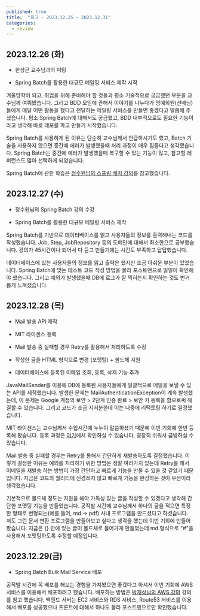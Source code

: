 ```yaml
---
published: true
title:  "회고 - 2023.12.25 ~ 2023.12.31"
categories:
  - review
---
```


## 2023.12.26 (화)

- 한상곤 교수님과의 미팅

- Spring Batch를 활용한 대규모 메일링 서비스 제작 시작

겨울방학이 되고, 취업을 위해 준비해야 할 것들과 평소 기술적으로 궁금했던 부분을 교수님께 여쭤봤습니다. 그리고 BDD 모임에 관해서 이야기를 나누다가 명예회원(선배님)들에게 매달 어떤 활동을 했다고 전달하는 메일링 서비스를 만들면 좋겠다고 말씀해 주셨습니다. 평소 Spring Batch에 대해서도 궁금했고, BDD 내부적으로도 필요한 기능이라고 생각해 바로 레포를 파고 만들기 시작했습니다.

Spring Batch를 사용하게 된 이유는 단순히 교수님께서 언급하시기도 했고, Batch 기술을 사용하지 않으면 중간에 에러가 발생했을때 처리 과정이 매우 힘들다고 생각했습니다. Spring Batch는 중간에 에러가 발생했을때 복구할 수 있는 기능이 많고, 참고할 레퍼런스도 많아 선택하게 되었습니다.

Spring Batch에 관한 학습은 [정수원님의 스프링 배치 강의](https://www.inflearn.com/course/%EC%8A%A4%ED%94%84%EB%A7%81-%EB%B0%B0%EC%B9%98/dashboard)를 참고했습니다.

## 2023.12.27 (수)

- 정수원님의 Spring Batch 강의 수강

- Spring Batch를 활용한 대규모 메일링 서비스 제작

Spring Batch를 기반으로 데이터베이스를 읽고 사용자들의 정보를 출력해내는 코드를 작성했습니다. Job, Step, JobRepository 등의 도메인에 대해서 최소한으로 공부했습니다. 강의가 45시간이나 되어서 다 듣고 만들기에는 시간도 부족하고 답답했습니다.

데이터베이스에 있는 사용자들의 정보를 읽고 출력은 했지만 조금 아쉬운 부분이 있었습니다. Spring Batch에 맞는 테스트 코드 작성 방법을 몰라 포스트맨으로 일일이 확인해야 했습니다. 그리고 예외가 발생했을때 DB에 로그가 잘 찍히는지 확인하는 것도 번거롭게 느껴졌습니다.


## 2023.12.28 (목)

- Mail 발송 API 제작

- MIT 라이센스 등록

- Mail 발송 중 실패할 경우 Retry를 활용해서 처리하도록 수정

- 작성한 글을 HTML 형식으로 변경 (포맷팅) + 볼드체 지원

- 데이터베이스에 등록된 이메일 조회, 등록, 삭제 기능 추가

JavaMailSender를 이용해 DB에 등록된 사용자들에게 일괄적으로 메일을 보낼 수 있는 API를 제작했습니다. 발생한 문제는 MailAuthenticationException이 계속 발생했는데, 이 문제는 Google 계정의 보안 > 2단계 인증 완료 > 보안 키 등록을 함으로써 해결할 수 있습니다. 그리고 코드가 조금 지저분한데 이는 나중에 리팩토링 하기로 결정했습니다. 

MIT 라이센스는 교수님께서 수업시간에 누누이 말씀하셨기 때문에 이번 기회에 한번 등록해 봤습니다. 등록 과정은 [여기](https://ios-development.tistory.com/1325)에서 확인하실 수 있습니다. 굉장히 쉬워서 금방하실 수 있습니다.

Mail 발송 중 실패할 경우는 Retry를 통해서 간단하게 재발송하도록 결정했습니다. 이렇게 결정한 이유는 예외를 처리하기 위한 방법은 정말 여러가지 있는데 Retry를 해서 이메일을 재발송 하는 방법이 가장 간단하고 빠르게 기능을 만들 수 있을 것 같았기 때문입니다. 지금은 코드의 퀄리티에 신경쓰지 않고 빠르게 기능을 완성하는 것이 우선이라 생각했습니다.

기본적으로 볼드체 정도는 지원을 해야 가독성 있는 글을 작성할 수 있겠다고 생각해 간단한 포멧팅 기능을 만들었습니다. 공작발 시간에 교수님께서 하나의 글을 적으면 특정한 형태로 변형되는(예를 들어, md -> pdf) 사내 프로그램을 만드셨다고 하셨습니다. 저도 그런 문서 변환 프로그램을 만들어보고 싶다고 생각을 했는데 이번 기회에 만들어 봤습니다. 지금은 {} 안에 있는 글이 볼드체로 들어가게 만들었는데 md 형식으로 "#"을 사용해서 포맷팅하도록 수정할 예정입니다.


## 2023.12.29(금)

- Spring Batch Bulk Mail Service 배포

공작발 시간에 꼭 배포를 해보는 경험을 가져봤으면 좋겠다고 하셔서 이번 기회에 AWS 서비스를 이용해서 배포하려고 했습니다. 배포하는 방법은 [박재성님의 AWS 강의](https://www.inflearn.com/course/%EB%B9%84%EC%A0%84%EA%B3%B5%EC%9E%90-%EC%9D%B4%ED%95%B4%ED%95%A0%EC%88%98%EC%9E%88%EB%8A%94-aws-%EC%9E%85%EB%AC%B8%EC%8B%A4%EC%A0%84/dashboard) 강의를 참고 했습니다. 백엔드 서버는 EC2 서비스와 RDS 서비스, Route53 서비스를 이용해서 배포를 성공했으나 프론트에 대해서 하나도 몰라 포스트맨으로만 확인했습니다.
